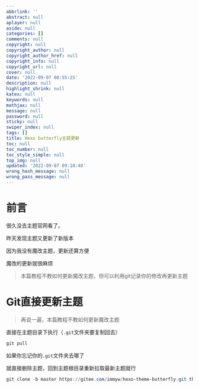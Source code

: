 ```yaml
---
abbrlink: ''
abstract: null
aplayer: null
aside: null
categories: []
comments: null
copyright: null
copyright_author: null
copyright_author_href: null
copyright_info: null
copyright_url: null
cover: null
date: '2022-09-07 08:55:25'
description: null
highlight_shrink: null
katex: null
keywords: null
mathjax: null
message: null
password: null
sticky: null
swiper_index: null
tags: []
title: Hexo butterfly主题更新
toc: null
toc_number: null
toc_style_simple: null
top_img: null
updated: '2022-09-07 09:10:48'
wrong_hash_message: null
wrong_pass_message: null
---
```

# 前言

很久没去主题官网看了。

昨天发现主题又更新了新版本

因为我没有魔改主题，更新还算方便

魔改的更新就很麻烦

> 本篇教程不教如何更新魔改主题，但可以利用git记录你的修改再更新主题

# Git直接更新主题

> 再说一遍，本篇教程不教如何更新魔改主题

直接在主题目录下执行（`.git`文件夹要复制回去）

```powershell
git pull
```

如果你忘记你的`.git`文件夹去哪了

就直接删除主题，回到主题根目录重新拉取最新主题就行

```powershell
git clone -b master https://gitee.com/immyw/hexo-theme-butterfly.git themes/butterfly
```
